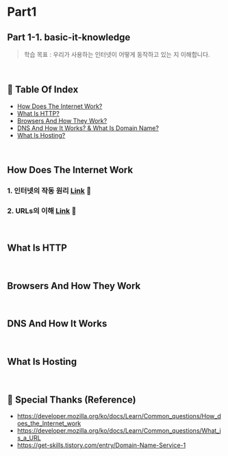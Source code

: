 # Part1 
## Part 1-1. basic-it-knowledge
> 학습 목표 : 우리가 사용하는 인터넷이 어떻게 동작하고 있는 지 이해합니다.
<br/>

## 📑 Table Of Index
- [How Does The Internet Work?](#How-Does-The-Internet-Work)
- [What Is HTTP?](#What-Is-HTTP)
- [Browsers And How They Work?](#Browsers-And-How-They-Work)
- [DNS And How It Works? & What Is Domain Name?](#DNS-And-How-It-Works)
- [What Is Hosting?](#What-Is-Hosting)
<br/>


## How Does The Internet Work
### 1. 인터넷의 작동 원리 <a href="https://baobab-tree.notion.site/223d4390e86241359b57be6b67a84f5d">Link</a> 🔗
### 2. URLs의 이해 <a href="https://baobab-tree.notion.site/URLs-db639072a8514961bba8108bb0b5f724">Link</a> 🔗
<br/>

## What Is HTTP
<br/>

## Browsers And How They Work
<br/>

## DNS And How It Works
<br/>

## What Is Hosting
<br/>

## 💑 Special Thanks (Reference)
- https://developer.mozilla.org/ko/docs/Learn/Common_questions/How_does_the_Internet_work
- https://developer.mozilla.org/ko/docs/Learn/Common_questions/What_is_a_URL
- https://get-skills.tistory.com/entry/Domain-Name-Service-1
<br/>

